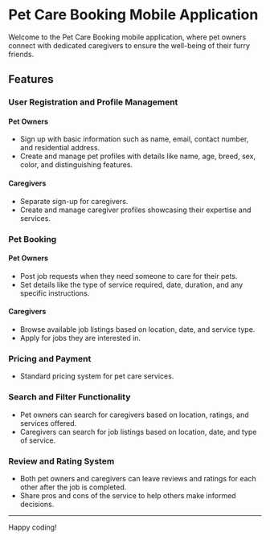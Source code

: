 # Pet Care Booking Mobile Application

Welcome to the Pet Care Booking mobile application, where pet owners connect with dedicated caregivers to ensure the well-being of their furry friends.

## Features

### User Registration and Profile Management

#### Pet Owners

- Sign up with basic information such as name, email, contact number, and residential address.
- Create and manage pet profiles with details like name, age, breed, sex, color, and distinguishing features.

#### Caregivers

- Separate sign-up for caregivers.
- Create and manage caregiver profiles showcasing their expertise and services.

### Pet Booking

#### Pet Owners

- Post job requests when they need someone to care for their pets.
- Set details like the type of service required, date, duration, and any specific instructions.

#### Caregivers

- Browse available job listings based on location, date, and service type.
- Apply for jobs they are interested in.

### Pricing and Payment

- Standard pricing system for pet care services.

### Search and Filter Functionality

- Pet owners can search for caregivers based on location, ratings, and services offered.
- Caregivers can search for job listings based on location, date, and type of service.

### Review and Rating System

- Both pet owners and caregivers can leave reviews and ratings for each other after the job is completed.
- Share pros and cons of the service to help others make informed decisions.


---

Happy coding!
